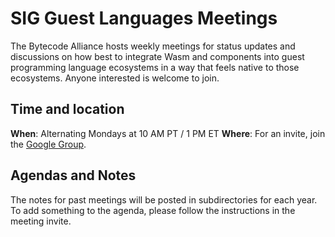 # SIG Guest Languages Meetings

The Bytecode Alliance hosts weekly meetings for status updates and discussions 
on how best to integrate Wasm and components into guest programming language ecosystems 
in a way that feels native to those ecosystems.
Anyone interested is welcome to join.


## Time and location

**When**: Alternating Mondays at 10 AM PT / 1 PM ET
**Where**: For an invite, join the [Google Group](https://groups.google.com/g/ba-sig-guest-languages).

## Agendas and Notes
The notes for past meetings will be posted in subdirectories for each year.
To add something to the agenda, please follow the instructions in the meeting invite.
